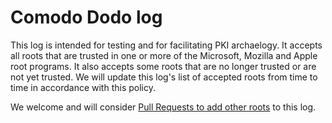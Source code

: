 # Comodo Dodo log
This log is intended for testing and for facilitating PKI archaelogy.
It accepts all roots that are trusted in one or more of the Microsoft, Mozilla and Apple root programs.
It also accepts some roots that are no longer trusted or are not yet trusted.
We will update this log's list of accepted roots from time to time in accordance with this policy.

We welcome and will consider [Pull Requests to add other roots](/CONTRIBUTING.md) to this log.
